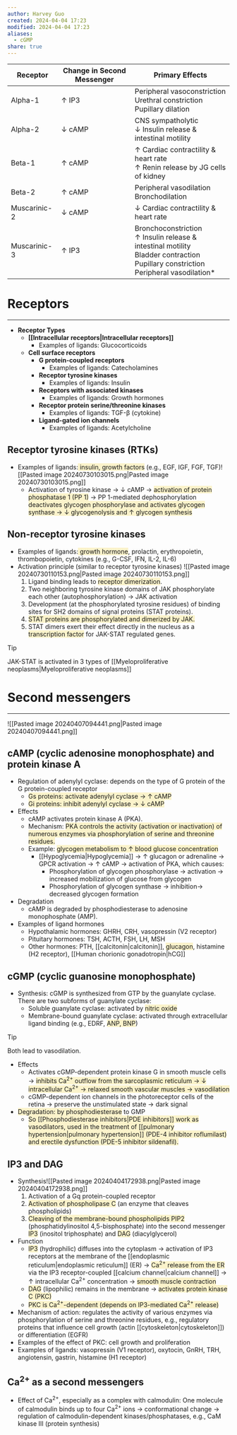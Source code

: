 ```yaml
---
author: Harvey Guo
created: 2024-04-04 17:23
modified: 2024-04-04 17:23
aliases:
  - cGMP
share: true
---
```


| Receptor     | Change in Second Messenger | Primary Effects                                                                                                                             |
| ------------ | -------------------------- | ------------------------------------------------------------------------------------------------------------------------------------------- |
| Alpha-1      | ↑ IP3                      | Peripheral vasoconstriction<br>Urethral constriction<br>Pupillary dilation                                                                  |
| Alpha-2      | ↓ cAMP                     | CNS sympatholytic<br>↓ Insulin release & intestinal motility                                                                                |
| Beta-1       | ↑ cAMP                     | ↑ Cardiac contractility & heart rate<br>↑ Renin release by JG cells of kidney                                                               |
| Beta-2       | ↑ cAMP                     | Peripheral vasodilation<br>Bronchodilation                                                                                                  |
| Muscarinic-2 | ↓ cAMP                     | ↓ Cardiac contractility & heart rate                                                                                                        |
| Muscarinic-3 | ↑ IP3                      | Bronchoconstriction<br>↑ Insulin release & intestinal motility<br>Bladder contraction<br>Pupillary constriction<br>Peripheral vasodilation* |

# Receptors
---
- **Receptor Types**  
	- **[[Intracellular receptors|Intracellular receptors]]**  
		- Examples of ligands: Glucocorticoids
	- **Cell surface receptors**  
		- **G protein-coupled receptors**  
			- Examples of ligands: Catecholamines
		- **Receptor tyrosine kinases**  
			- Examples of ligands: Insulin
		- **Receptors with associated kinases**  
			- Examples of ligands: Growth hormones
		- **Receptor protein serine/threonine kinases**  
			- Examples of ligands: TGF-β (cytokine)
		- **Ligand-gated ion channels**  
			- Examples of ligands: Acetylcholine
## Receptor tyrosine kinases (RTKs)
- Examples of ligands:<span style="background:rgba(240, 200, 0, 0.2)"> insulin, growth factors</span> (e.g., EGF, IGF, FGF, TGF)![[Pasted image 20240730103015.png|Pasted image 20240730103015.png]]
	- Activation of tyrosine kinase → ↓ cAMP → <span style="background:rgba(240, 200, 0, 0.2)">activation of protein phosphatase 1 (PP 1)</span> → PP 1-mediated dephosphorylation <span style="background:rgba(240, 200, 0, 0.2)">deactivates glycogen phosphorylase and activates glycogen synthase → ↓ glycogenolysis and ↑ glycogen synthesis</span>
## Non-receptor tyrosine kinases
- Examples of ligands:<span style="background:rgba(240, 200, 0, 0.2)"> growth hormone</span>, prolactin, erythropoietin, thrombopoietin, cytokines (e.g., G-CSF, IFN, IL-2, IL-6)
- Activation principle (similar to receptor tyrosine kinases) ![[Pasted image 20240730110153.png|Pasted image 20240730110153.png]]
	1. Ligand binding leads to <span style="background:rgba(240, 200, 0, 0.2)">receptor dimerization</span>.
	2. Two neighboring tyrosine kinase domains of JAK phosphorylate each other (autophosphorylation) → JAK activation
	3. Development (at the phosphorylated tyrosine residues) of binding sites for SH2 domains of signal proteins (STAT proteins). 
	4. <span style="background:rgba(240, 200, 0, 0.2)">STAT proteins are phosphorylated and dimerized by JAK.</span>
	5. STAT dimers exert their effect directly in the nucleus as a <span style="background:rgba(240, 200, 0, 0.2)">transcription factor</span> for JAK-STAT regulated genes.

>[!tip] 
>JAK-STAT is activated in 3 types of [[Myeloproliferative neoplasms|Myeloproliferative neoplasms]]
# Second messengers
---
![[Pasted image 20240407094441.png|Pasted image 20240407094441.png]]
## cAMP (cyclic adenosine monophosphate)  and protein kinase A
- Regulation of adenylyl cyclase: depends on the type of G protein of the G protein-coupled receptor
	- <span style="background:rgba(240, 200, 0, 0.2)">Gs proteins: activate adenylyl cyclase → ↑ cAMP</span>
	- <span style="background:rgba(240, 200, 0, 0.2)">Gi proteins: inhibit adenylyl cyclase → ↓ cAMP</span>
- Effects
	- cAMP activates protein kinase A (PKA).
	- Mechanism: <span style="background:rgba(240, 200, 0, 0.2)">PKA controls the activity (activation or inactivation) of numerous enzymes via phosphorylation of serine and threonine residues.</span>
	- Example: <span style="background:rgba(240, 200, 0, 0.2)">glycogen metabolism to ↑ blood glucose concentration</span>
		- [[Hypoglycemia|Hypoglycemia]] → ↑ glucagon or adrenaline → GPCR activation → ↑ cAMP → activation of PKA, which causes:
			- Phosphorylation of glycogen phosphorylase → activation → increased mobilization of glucose from glycogen
			- Phosphorylation of glycogen synthase → inhibition→ decreased glycogen formation
- Degradation
	- cAMP is degraded by phosphodiesterase to adenosine monophosphate (AMP).
- Examples of ligand hormones
	- Hypothalamic hormones: GHRH, CRH, vasopressin (V2 receptor)
	- Pituitary hormones: TSH, ACTH, FSH, LH, MSH
	- Other hormones: PTH, [[calcitonin|calcitonin]], <span style="background:rgba(240, 200, 0, 0.2)">glucagon</span>, histamine (H2 receptor), [[Human chorionic gonadotropin|hCG]]
## cGMP (cyclic guanosine monophosphate)
- Synthesis: cGMP is synthesized from GTP by the guanylate cyclase. There are two subforms of guanylate cyclase:
	- Soluble guanylate cyclase: activated by <span style="background:rgba(240, 200, 0, 0.2)">nitric oxide</span>
	- Membrane-bound guanylate cyclase: activated through extracellular ligand binding (e.g., EDRF, <span style="background:rgba(240, 200, 0, 0.2)">ANP, BNP</span>)

>[!tip] 
>Both lead to vasodilation.
- Effects
	- Activates cGMP-dependent protein kinase G in smooth muscle cells → <span style="background:rgba(240, 200, 0, 0.2)">inhibits Ca<sup>2+</sup> outflow from the sarcoplasmic reticulum → ↓ intracellular Ca<sup>2+</sup> → relaxed smooth vascular muscles → vasodilation</span>
	- cGMP-dependent ion channels in the photoreceptor cells of the retina → preserve the unstimulated state → dark signal
- <span style="background:rgba(240, 200, 0, 0.2)">Degradation: by phosphodiesterase</span> to GMP
	- <span style="background:rgba(240, 200, 0, 0.2)">So [[Phosphodiesterase inhibitors|PDE inhibitors]] work as vasodilators, used in the treatment of [[pulmonary hypertension|pulmonary hypertension]] (PDE-4 inhibitor roflumilast) and erectile dysfunction (PDE-5 inhibitor sildenafil).</span>
## IP3 and DAG
- Synthesis![[Pasted image 20240404172938.png|Pasted image 20240404172938.png]]
	1. Activation of a Gq protein-coupled receptor
	2. <span style="background:rgba(240, 200, 0, 0.2)">Activation of phospholipase C</span> (an enzyme that cleaves phospholipids) 
	3. <span style="background:rgba(240, 200, 0, 0.2)">Cleaving of the membrane-bound phospholipids PIP2</span> (phosphatidylinositol 4,5-bisphosphate) into the second messenger <span style="background:rgba(240, 200, 0, 0.2)">IP3</span> (inositol triphosphate) and <span style="background:rgba(240, 200, 0, 0.2)">DAG</span> (diacylglycerol)
- Function
	- <span style="background:rgba(240, 200, 0, 0.2)">IP3</span> (hydrophilic) diffuses into the cytoplasm → activation of IP3 receptors at the membrane of the [[endoplasmic reticulum|endoplasmic reticulum]] (ER) → <span style="background:rgba(240, 200, 0, 0.2)">Ca<sup>2+</sup> release from the ER</span> via the IP3 receptor-coupled [[calcium channel|calcium channel]] → ↑ intracellular Ca<sup>2+</sup> concentration → <span style="background:rgba(240, 200, 0, 0.2)">smooth muscle contraction</span>
	- <span style="background:rgba(240, 200, 0, 0.2)">DAG</span> (lipophilic) remains in the membrane → <span style="background:rgba(240, 200, 0, 0.2)">activates protein kinase C (PKC)</span> 
	- <span style="background:rgba(240, 200, 0, 0.2)">PKC is Ca<sup>2+</sup>-dependent (depends on IP3-mediated Ca<sup>2+</sup> release)</span>
- Mechanism of action: regulates the activity of various enzymes via phosphorylation of serine and threonine residues, e.g., regulatory proteins that influence cell growth (actin [[cytoskeleton|cytoskeleton]]) or differentiation (EGFR)
- Examples of the effect of PKC: cell growth and proliferation
- Examples of ligands: vasopressin (V1 receptor), oxytocin, GnRH, TRH, angiotensin, gastrin, histamine (H1 receptor)
## Ca<sup>2+</sup> as a second messengers
- Effect of Ca<sup>2+</sup>, especially as a complex with calmodulin: One molecule of calmodulin binds up to four Ca<sup>2+</sup> ions → conformational change → regulation of calmodulin-dependent kinases/phosphatases, e.g., CaM kinase III (protein synthesis)